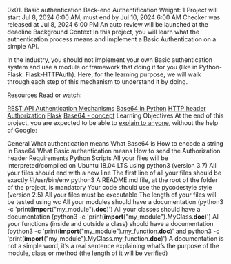 0x01. Basic authentication
Back-end
Authentification
 Weight: 1
 Project will start Jul 8, 2024 6:00 AM, must end by Jul 10, 2024 6:00 AM
 Checker was released at Jul 8, 2024 6:00 PM
 An auto review will be launched at the deadline
Background Context
In this project, you will learn what the authentication process means and implement a Basic Authentication on a simple API.

In the industry, you should not implement your own Basic authentication system and use a module or framework that doing it for you (like in Python-Flask: Flask-HTTPAuth). Here, for the learning purpose, we will walk through each step of this mechanism to understand it by doing.



Resources
Read or watch:

[REST API Authentication Mechanisms](https://intranet.alxswe.com/rltoken/ssg5umgsMk5jKM8WRHk2Ug)
[Base64 in Python](https://intranet.alxswe.com/rltoken/RpaPRyKx1rdHgRSUyuPfeg)
[HTTP header Authorization](https://intranet.alxswe.com/rltoken/WlARq8tQPUGQq5VphLKM4w)
[Flask](https://intranet.alxswe.com/rltoken/HG5WXgSja5kMa29fbMd9Aw)
[Base64 - concept](https://intranet.alxswe.com/rltoken/br6Rp4iMaOce6EAC-JQnOw)
Learning Objectives
At the end of this project, you are expected to be able to [explain to anyone](https://intranet.alxswe.com/rltoken/swiIZazfz7mspY1vjuy_Zg), without the help of Google:

General
What authentication means
What Base64 is
How to encode a string in Base64
What Basic authentication means
How to send the Authorization header
Requirements
Python Scripts
All your files will be interpreted/compiled on Ubuntu 18.04 LTS using python3 (version 3.7)
All your files should end with a new line
The first line of all your files should be exactly #!/usr/bin/env python3
A README.md file, at the root of the folder of the project, is mandatory
Your code should use the pycodestyle style (version 2.5)
All your files must be executable
The length of your files will be tested using wc
All your modules should have a documentation (python3 -c 'print(__import__("my_module").__doc__)')
All your classes should have a documentation (python3 -c 'print(__import__("my_module").MyClass.__doc__)')
All your functions (inside and outside a class) should have a documentation (python3 -c 'print(__import__("my_module").my_function.__doc__)' and python3 -c 'print(__import__("my_module").MyClass.my_function.__doc__)')
A documentation is not a simple word, it’s a real sentence explaining what’s the purpose of the module, class or method (the length of it will be verified)